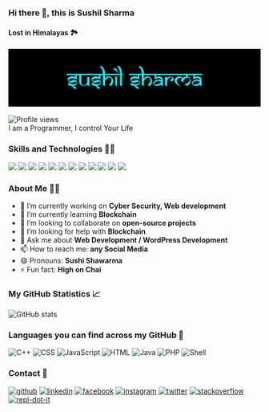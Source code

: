 ### Hi there 👋, this is Sushil Sharma
#### Lost in Himalayas 🏞
![Lost in Himalayas 🏞](https://github.com/thesushilsharma/thesushilsharma/blob/main/Sushil%20Sharma.png)

![Profile views](https://gpvc.arturio.dev/thesushilsharma) 
<br>I am a Programmer, I control Your Life 

### Skills and Technologies 👨‍💻
![](https://img.shields.io/badge/C++-informational?style=flat-square&logo=c%2B%2B&logoColor=white&color=00599C)
![](https://img.shields.io/badge/C-informational?style=flat-square&logo=C&logoColor=white&color=A8B9CC)
![](https://img.shields.io/badge/Java-informational?style=flat-square&logo=Java&logoColor=white&color=007396)
![](https://img.shields.io/badge/JavaScript-informational?style=flat-square&logo=JavaScript&logoColor=white&color=F7DF1E)
![](https://img.shields.io/badge/ReactJS-informational?style=flat-square&logo=React&logoColor=white&color=61DAFB)
![](https://img.shields.io/badge/HTML5/CSS3-informational?style=flat-square&logo=html5&logoColor=white&color=E34F26)
![](https://img.shields.io/badge/PHP-informational?style=flat-square&logo=php&logoColor=white&color=777BB4)
![](https://img.shields.io/badge/Shell_Scripting-informational?style=flat-square&logo=shell&logoColor=white&color=FFD500)
![](https://img.shields.io/badge/Docker-informational?style=flat-square&logo=docker&logoColor=white&color=2496ED)
![](https://img.shields.io/badge/MySQL-informational?style=flat-square&logo=mysql&logoColor=white&color=4479A1)
![](https://img.shields.io/badge/MongoDB-informational?style=flat-square&logo=mongodb&logoColor=white&color=47A248)
![](https://img.shields.io/badge/Bootstrap-informational?style=flat-square&logo=bootstrap&logoColor=white&color=080135)

### About Me 💁🏻

- 🔭 I’m currently working on **Cyber Security, Web development** 
- 🌱 I’m currently learning **Blockchain** 
- 👯 I’m looking to collaborate on **open-source projects**  
- 🤔 I’m looking for help with **Blockchain**  
- 💬 Ask me about **Web Development / WordPress Development**  
- 📫 How to reach me: **any Social Media**
- 😄 Pronouns: **Sushi Shawarma** 
- ⚡ Fun fact: **High on Chai** 

### My GitHub Statistics 📈
![GitHub stats](https://github-readme-stats.vercel.app/api?username=thesushilsharma&show_icons=true)  


### Languages you can find across my GitHub 👾
![C++](https://img.shields.io/static/v1?style=flat-square&label=%E2%A0%80&color=555&labelColor=%23f34b7d&message=C%2B%2B%EF%B8%B12.1%25)
![CSS](https://img.shields.io/static/v1?style=flat-square&label=%E2%A0%80&color=555&labelColor=%23563d7c&message=CSS%EF%B8%B11.9%25)
![JavaScript](https://img.shields.io/static/v1?style=flat-square&label=%E2%A0%80&color=555&labelColor=%23f1e05a&message=JavaScript%EF%B8%B11.6%25)
![HTML](https://img.shields.io/static/v1?style=flat-square&label=%E2%A0%80&color=555&labelColor=%23e34c26&message=HTML%EF%B8%B11.6%25)
![Java](https://img.shields.io/static/v1?style=flat-square&label=%E2%A0%80&color=555&labelColor=%23b07219&message=Java%EF%B8%B10.6%25)
![PHP](https://img.shields.io/static/v1?style=flat-square&label=%E2%A0%80&color=555&labelColor=%233572A5&message=PHP%EF%B8%B10.1%25)
![Shell](https://img.shields.io/static/v1?style=flat-square&label=%E2%A0%80&color=555&labelColor=%2389e051&message=Shell%EF%B8%B10.1%25)


### Contact 📱
[<img src='https://cdn.jsdelivr.net/npm/simple-icons@3.0.1/icons/github.svg' alt='github' height='40'>](https://github.com/thesushilsharma)  [<img src='https://cdn.jsdelivr.net/npm/simple-icons@3.0.1/icons/linkedin.svg' alt='linkedin' height='40'>](https://www.linkedin.com/in/thesushilsharma/)  [<img src='https://cdn.jsdelivr.net/npm/simple-icons@3.0.1/icons/facebook.svg' alt='facebook' height='40'>](https://www.facebook.com/sushilmusing)  [<img src='https://cdn.jsdelivr.net/npm/simple-icons@3.0.1/icons/instagram.svg' alt='instagram' height='40'>](https://www.instagram.com/sushilmusing/)  [<img src='https://cdn.jsdelivr.net/npm/simple-icons@3.0.1/icons/twitter.svg' alt='twitter' height='40'>](https://twitter.com/sushilmusing)  [<img src='https://cdn.jsdelivr.net/npm/simple-icons@3.0.1/icons/stackoverflow.svg' alt='stackoverflow' height='40'>](https://stackoverflow.com/users/thesushilsharma)  [<img src='https://cdn.jsdelivr.net/npm/simple-icons@3.0.1/icons/repl-dot-it.svg' alt='repl-dot-it' height='40'>](https://repl.it/@thesushilsharma/)  
